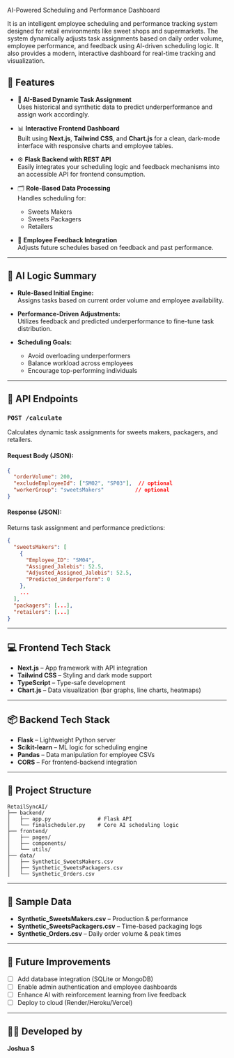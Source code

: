  AI-Powered Scheduling and Performance Dashboard

It is an intelligent employee scheduling and performance tracking system designed for retail environments like sweet shops and supermarkets. The system dynamically adjusts task assignments based on daily order volume, employee performance, and feedback using AI-driven scheduling logic. It also provides a modern, interactive dashboard for real-time tracking and visualization.

## 🚀 Features

- 🎯 **AI-Based Dynamic Task Assignment**  
  Uses historical and synthetic data to predict underperformance and assign work accordingly.

- 📊 **Interactive Frontend Dashboard**  
  Built using **Next.js**, **Tailwind CSS**, and **Chart.js** for a clean, dark-mode interface with responsive charts and employee tables.

- ⚙️ **Flask Backend with REST API**  
  Easily integrates your scheduling logic and feedback mechanisms into an accessible API for frontend consumption.

- 🗂️ **Role-Based Data Processing**  
  Handles scheduling for:
  - Sweets Makers
  - Sweets Packagers
  - Retailers

- 🧮 **Employee Feedback Integration**  
  Adjusts future schedules based on feedback and past performance.

---

## 🧠 AI Logic Summary

- **Rule-Based Initial Engine:**  
  Assigns tasks based on current order volume and employee availability.

- **Performance-Driven Adjustments:**  
  Utilizes feedback and predicted underperformance to fine-tune task distribution.

- **Scheduling Goals:**  
  - Avoid overloading underperformers  
  - Balance workload across employees  
  - Encourage top-performing individuals

---

## 🧪 API Endpoints

### **`POST /calculate`**  
Calculates dynamic task assignments for sweets makers, packagers, and retailers.

#### Request Body (JSON):
```json
{
  "orderVolume": 200,
  "excludeEmployeeId": ["SM02", "SP03"],  // optional
  "workerGroup": "sweetsMakers"          // optional
}
```

#### Response (JSON):
Returns task assignment and performance predictions:
```json
{
  "sweetsMakers": [
    {
      "Employee_ID": "SM04",
      "Assigned_Jalebis": 52.5,
      "Adjusted_Assigned_Jalebis": 52.5,
      "Predicted_Underperform": 0
    },
    ...
  ],
  "packagers": [...],
  "retailers": [...]
}
```

---

## 💻 Frontend Tech Stack

- **Next.js** – App framework with API integration  
- **Tailwind CSS** – Styling and dark mode support  
- **TypeScript** – Type-safe development  
- **Chart.js** – Data visualization (bar graphs, line charts, heatmaps)

---

## 📦 Backend Tech Stack

- **Flask** – Lightweight Python server  
- **Scikit-learn** – ML logic for scheduling engine  
- **Pandas** – Data manipulation for employee CSVs  
- **CORS** – For frontend-backend integration

---

## 📁 Project Structure

```
RetailSyncAI/
├── backend/
│   ├── app.py               # Flask API
│   └── finalscheduler.py    # Core AI scheduling logic
├── frontend/
│   ├── pages/
│   ├── components/
│   └── utils/
├── data/
│   ├── Synthetic_SweetsMakers.csv
│   ├── Synthetic_SweetsPackagers.csv
│   └── Synthetic_Orders.csv
```

---

## 📂 Sample Data

- **Synthetic_SweetsMakers.csv** – Production & performance  
- **Synthetic_SweetsPackagers.csv** – Time-based packaging logs  
- **Synthetic_Orders.csv** – Daily order volume & peak times

---

## 📌 Future Improvements

- [ ] Add database integration (SQLite or MongoDB)  
- [ ] Enable admin authentication and employee dashboards  
- [ ] Enhance AI with reinforcement learning from live feedback  
- [ ] Deploy to cloud (Render/Heroku/Vercel)

---

## 👨‍💻 Developed by

**Joshua S**  
